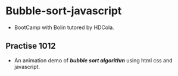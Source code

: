 # Bubble-sort-javascript

- BootCamp with Bolin tutored by HDCola.

## Practise 1012

- An animation demo of **_bubble sort algorithm_** using html css and javascript.
